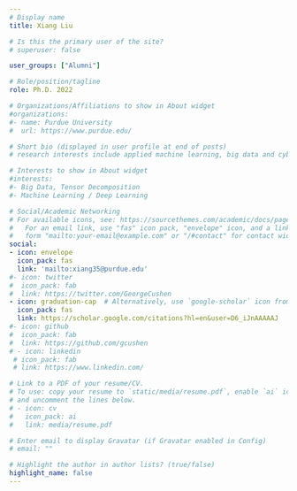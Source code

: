 ```yaml
---
# Display name
title: Xiang Liu

# Is this the primary user of the site?
# superuser: false

user_groups: ["Alumni"]

# Role/position/tagline
role: Ph.D. 2022

# Organizations/Affiliations to show in About widget
#organizations:
#- name: Purdue University
#  url: https://www.purdue.edu/

# Short bio (displayed in user profile at end of posts)
# research interests include applied machine learning, big data and cybersecurity.

# Interests to show in About widget
#interests: 
#- Big Data, Tensor Decomposition
#- Machine Learning / Deep Learning

# Social/Academic Networking
# For available icons, see: https://sourcethemes.com/academic/docs/page-builder/#icons
#   For an email link, use "fas" icon pack, "envelope" icon, and a link in the
#   form "mailto:your-email@example.com" or "/#contact" for contact widget.
social:
- icon: envelope
  icon_pack: fas
  link: 'mailto:xiang35@purdue.edu'
#- icon: twitter
#  icon_pack: fab
#  link: https://twitter.com/GeorgeCushen
- icon: graduation-cap  # Alternatively, use `google-scholar` icon from `ai` icon pack
  icon_pack: fas
  link: https://scholar.google.com/citations?hl=en&user=D6_iJnAAAAAJ
#- icon: github
#  icon_pack: fab
#  link: https://github.com/gcushen
# - icon: linkedin
 # icon_pack: fab
 # link: https://www.linkedin.com/

# Link to a PDF of your resume/CV.
# To use: copy your resume to `static/media/resume.pdf`, enable `ai` icons in `params.toml`, 
# and uncomment the lines below.
# - icon: cv
#   icon_pack: ai
#   link: media/resume.pdf

# Enter email to display Gravatar (if Gravatar enabled in Config)
# email: ""

# Highlight the author in author lists? (true/false)
highlight_name: false
---
```

